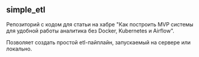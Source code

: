simple_etl
-----------------

Репозиторий с кодом для статьи на хабре "Как построить MVP системы для удобной работы аналитика без Docker, Kubernetes и Airflow".  
  
  
Позволяет создать простой etl-пайплайн, запускаемый на сервере или локально. 